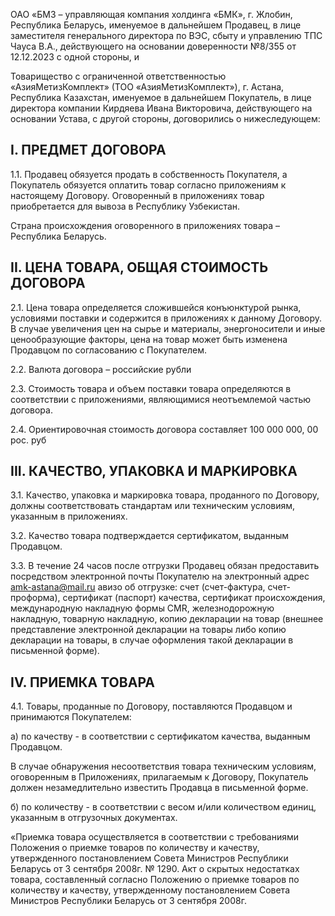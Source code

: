 ОАО «БМЗ – управляющая компания холдинга «БМК», г. Жлобин, Республика Беларусь, именуемое в дальнейшем Продавец, в лице заместителя генерального директора по ВЭС, сбыту и управлению ТПС Чауса В.А., действующего на основании доверенности №8/355 от 12.12.2023 с одной стороны, и

Товарищество с ограниченной ответственностью «АзияМетизКомплект» (ТОО «АзияМетизКомплект»), г. Астана, Республика Казахстан, именуемое в дальнейшем Покупатель, в лице директора компании Кирдяева Ивана Викторовича, действующего на основании Устава, с другой стороны, договорились о нижеследующем:

## I. ПРЕДМЕТ ДОГОВОРА

1.1. Продавец обязуется продать в собственность Покупателя, а Покупатель обязуется оплатить товар согласно приложениям к настоящему Договору. Оговоренный в приложениях товар приобретается для вывоза в Республику Узбекистан.

Страна происхождения оговоренного в приложениях товара – Республика Беларусь.

## II. ЦЕНА ТОВАРА, ОБЩАЯ СТОИМОСТЬ ДОГОВОРА

2.1. Цена товара определяется сложившейся конъюнктурой рынка, условиями поставки и содержится в приложениях к данному Договору. В случае увеличения цен на сырье и материалы, энергоносители и иные ценообразующие факторы, цена на товар может быть изменена Продавцом по согласованию с Покупателем.

2.2. Валюта договора – российские рубли

2.3. Стоимость товара и объем поставки товара определяются в соответствии с приложениями, являющимися неотъемлемой частью договора.

2.4. Ориентировочная стоимость договора составляет 100 000 000, 00 рос. руб

## III. КАЧЕСТВО, УПАКОВКА И МАРКИРОВКА

3.1. Качество, упаковка и маркировка товара, проданного по Договору, должны соответствовать стандартам или техническим условиям, указанным в приложениях.

3.2. Качество товара подтверждается сертификатом, выданным Продавцом.

3.3. В течение 24 часов после отгрузки Продавец обязан предоставить посредством электронной почты Покупателю на электронный адрес amk-astana@mail.ru авизо об отгрузке: счет (счет-фактура, счет-проформа), сертификат (паспорт) качества, сертификат происхождения, международную накладную формы CMR, железнодорожную накладную, товарную накладную, копию декларации на товар (внешнее представление электронной декларации на товары либо копию декларации на товары, в случае оформления такой декларации в письменной форме).

## IV. ПРИЕМКА ТОВАРА

4.1. Товары, проданные по Договору, поставляются Продавцом и принимаются Покупателем:

а) по качеству - в соответствии с сертификатом качества, выданным Продавцом.

В случае обнаружения несоответствия товара техническим условиям, оговоренным в Приложениях, прилагаемым к Договору, Покупатель должен незамедлительно известить Продавца в письменной форме.

б) по количеству - в соответствии с весом и/или количеством единиц, указанным в отгрузочных документах.

«Приемка товара осуществляется в соответствии с требованиями Положения о приемке товаров по количеству и качеству, утвержденного постановлением Совета Министров Республики Беларусь от 3 сентября 2008г. № 1290. Акт о скрытых недостатках товара, составленный согласно Положению о приемке товаров по количеству и качеству, утвержденному постановлением Совета Министров Республики Беларусь от 3 сентября 2008г.